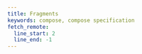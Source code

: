```yaml
---
title: Fragments
keywords: compose, compose specification
fetch_remote:
  line_start: 2
  line_end: -1
---
```

